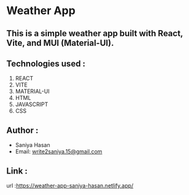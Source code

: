 # Weather App

## This is a simple weather app built with React, Vite, and MUI (Material-UI).

## Technologies used :
   1. REACT
   2. VITE
   3. MATERIAL-UI
   4. HTML
   5. JAVASCRIPT
   6. CSS

## Author :
   - Saniya Hasan
   - Email: write2saniya.15@gmail.com

## Link :
   url :https://weather-app-saniya-hasan.netlify.app/